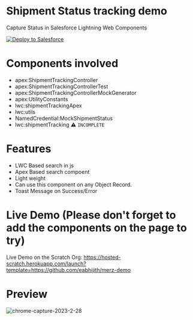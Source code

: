 # Shipment Status tracking demo
 Capture Status in  Salesforce Lightning Web Components 
 
<a href="https://githubsfdeploy.herokuapp.com">
  <img alt="Deploy to Salesforce"
       src="https://raw.githubusercontent.com/afawcett/githubsfdeploy/master/deploy.png">
</a>

# Components involved 
 - apex:ShipmentTrackingController
 - apex:ShipmentTrackingControllerTest
 - apex:ShipmentTrackingControllerMockGenerator
 - apex:UtilityConstants
 - lwc:shipmentTrackingApex
 - lwc:utils
 - NamedCredential:MockShipmentStatus
 - lwc:shipmentTracking ⚠️ `INCOMPLETE`

# Features 
 - LWC Based search in js
 - Apex Based search compoent
 - Light weight
 - Can use this component on any Object Record.
 - Toast Message on Success/Error
 
# Live Demo (Please don't forget to add the components on the page to try)
Live Demo on the Scratch Org: https://hosted-scratch.herokuapp.com/launch?template=https://github.com/eabhijith/merz-demo

# Preview
![chrome-capture-2023-2-28](https://user-images.githubusercontent.com/17565188/228243669-e015298c-d721-4d73-a918-5d670d63070f.gif)
